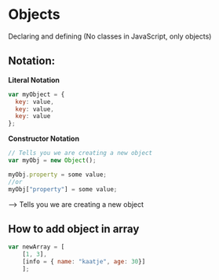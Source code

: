 # Objects

Declaring and defining (No classes in JavaScript, only objects)



## Notation:

**Literal Notation**

```js 
var myObject = {
  key: value, 
  key: value, 
  key: value
};
```
**Constructor Notation**

```js 
// Tells you we are creating a new object
var myObj = new Object();

myObj.property = some value;
//or
myObj["property"] = some value;
```
--> Tells you we are creating a new object

## How to add object in array

```js
var newArray = [
    [1, 3], 
    [info = { name: "kaatje", age: 30}]
    ];
```
